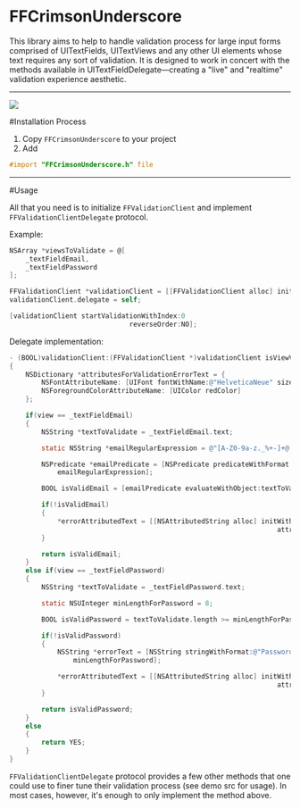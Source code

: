 
# FFCrimsonUnderscore

This library aims to help to handle validation process for large input forms comprised of UITextFields, UITextViews and any other UI elements whose text requires any sort of validation. It is designed to work in concert with the methods available in UITextFieldDelegate—creating a "live" and "realtime" validation experience aesthetic.

---------------

![](https://s3.amazonaws.com/media.findandform.com/assets/images/misc/ffcu.gif)

#Installation Process
1. Copy `FFCrimsonUnderscore` to your project
2. Add
```objective-c
#import "FFCrimsonUnderscore.h" file
```

---------------

#Usage

All that you need is to initialize `FFValidationClient` and implement `FFValidationClientDelegate` protocol.

Example:

```objective-c
NSArray *viewsToValidate = @[
    _textFieldEmail,
    _textFieldPassword
];

FFValidationClient *validationClient = [[FFValidationClient alloc] initWithViews:viewsToValidate];
validationClient.delegate = self;

[validationClient startValidationWithIndex:0
                              reverseOrder:NO];
```

Delegate implementation:

```objective-c
- (BOOL)validationClient:(FFValidationClient *)validationClient isViewValid:(UIView *)view errorAttributedText:(NSAttributedString **)errorAttributedText
{
    NSDictionary *attributesForValidationErrorText = {
        NSFontAttributeName: [UIFont fontWithName:@"HelveticaNeue" size:12.0f],
        NSForegroundColorAttributeName: [UIColor redColor]
    };

    if(view == _textFieldEmail)
    {
        NSString *textToValidate = _textFieldEmail.text;

        static NSString *emailRegularExpression = @"[A-Z0-9a-z._%+-]+@[A-Za-z0-9.-]+\\.[A-Za-z]{2,4}";

        NSPredicate *emailPredicate = [NSPredicate predicateWithFormat:@"self matches %@",
            emailRegularExpression];

        BOOL isValidEmail = [emailPredicate evaluateWithObject:textToValidate];

        if(!isValidEmail)
        {
            *errorAttributedText = [[NSAttributedString alloc] initWithString:@"Wrong email."
                                                                   attributes:attributesForValidationErrorText];
        }

        return isValidEmail;
    }
    else if(view == _textFieldPassword)
    {
        NSString *textToValidate = _textFieldPassword.text;

        static NSUInteger minLengthForPassword = 8;

        BOOL isValidPassword = textToValidate.length >= minLengthForPassword;

        if(!isValidPassword)
        {
            NSString *errorText = [NSString stringWithFormat:@"Password cannot be less than %d symbols.",
                minLengthForPassword];

            *errorAttributedText = [[NSAttributedString alloc] initWithString:errorText
                                                                   attributes:attributesForValidationErrorText];
        }

        return isValidPassword;
    }
    else
    {
        return YES;
    }
}
```

`FFValidationClientDelegate` protocol provides a few other methods that one could use to finer tune their validation process (see demo src for usage). In most cases, however, it's enough to only implement the method above.
